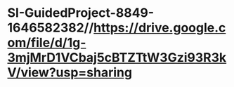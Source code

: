 # SI-GuidedProject-8849-1646582382//https://drive.google.com/file/d/1g-3mjMrD1VCbaj5cBTZTtW3Gzi93R3kV/view?usp=sharing
